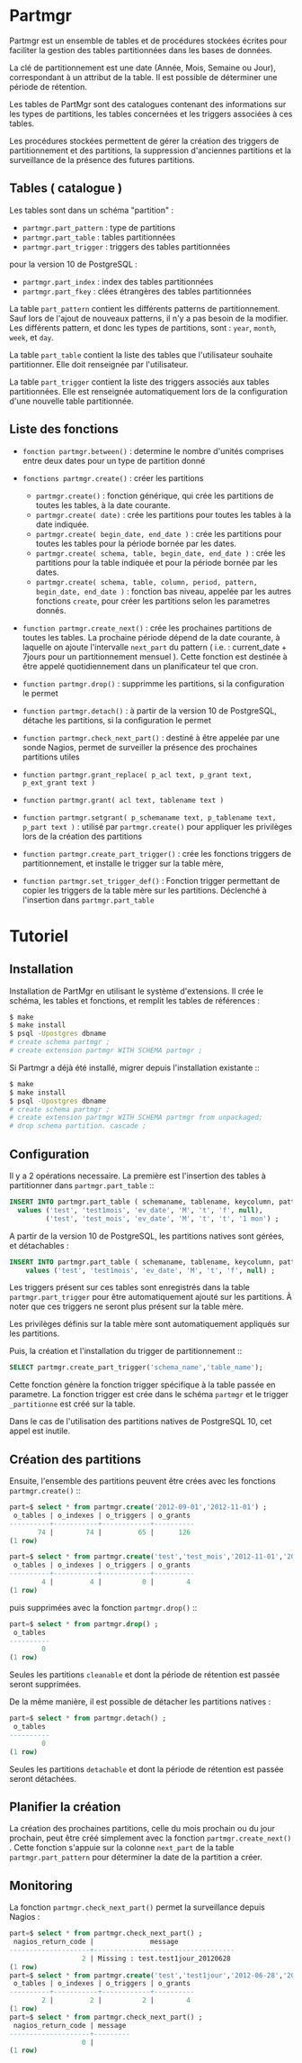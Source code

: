 # Partmgr

Partmgr est un ensemble de tables et de procédures stockées écrites pour
faciliter la gestion des tables partitionnées dans les bases de données.

La clé de partitionnement est une date (Année, Mois, Semaine ou Jour),
correspondant à un attribut de la table. Il est possible de déterminer
une période de rétention.

Les tables de PartMgr sont des catalogues contenant des informations sur
les types de partitions, les tables concernées et les triggers associées à ces
tables.

Les procédures stockées permettent de gérer la création des triggers de
partitionnement et des partitions, la suppression d'anciennes partitions
et la surveillance de la présence des futures partitions.

## Tables ( catalogue )

Les tables sont dans un schéma "partition" :

  - `partmgr.part_pattern` : type de partitions
  - `partmgr.part_table` : tables partitionnées
  - `partmgr.part_trigger` : triggers des tables partitionnées

pour la version 10 de PostgreSQL :

  - `partmgr.part_index` : index des tables partitionnées
  - `partmgr.part_fkey` : clées étrangères des tables partitionnées

La table `part_pattern` contient les différents patterns de
partitionnement. Sauf lors de l'ajout de nouveaux patterns, il n'y a
pas besoin de la modifier. Les différents pattern, et donc les types
de partitions, sont : `year`, `month`, `week`, et `day`.

La table `part_table` contient la liste des tables que l'utilisateur
souhaite partitionner.  Elle doit renseignée par l'utilisateur.

La table `part_trigger` contient la liste des triggers associés aux
tables partitionnées. Elle est renseignée automatiquement lors de la
configuration d'une nouvelle table partitionnée.

## Liste des fonctions

 - `fonction partmgr.between()` : determine le nombre d'unités
      comprises entre deux dates pour un type de partition donné
 - `fonctions partmgr.create()` : créer les partitions

   - `partmgr.create()` : fonction générique, qui crée les
       partitions de toutes les tables, à la date courante.
   - `partmgr.create( date)` : crée les partitions pour toutes les
       tables à la date indiquée.
   - `partmgr.create( begin_date, end_date )` : crée les
       partitions pour toutes les tables pour la période bornée par les
       dates.
   - `partmgr.create( schema, table, begin_date, end_date )` :
       crée les partitions pour la table indiquée et pour la période
       bornée par les dates.
   - `partmgr.create( schema, table, column, period, pattern,
      begin_date, end_date )` : fonction bas niveau, appelée par les
      autres fonctions `create`, pour créer les partitions selon les
      parametres donnés.

 - `function partmgr.create_next()` : crée les prochaines
   partitions de toutes les tables. La prochaine période dépend de la
   date courante, à laquelle on ajoute l'intervalle `next_part` du
   pattern ( i.e. : current_date + 7jours pour un partitionnement
   mensuel ). Cette fonction est destinée à être appelé
   quotidiennement dans un planificateur tel que cron.
 - `function partmgr.drop()` : supprimme les partitions, si la
   configuration le permet
 - `function partmgr.detach()` : à partir de la version 10 de
   PostgreSQL, détache les partitions, si la configuration le permet
 - `function partmgr.check_next_part()` : destiné à être appelée
      par une sonde Nagios, permet de surveiller la présence des
      prochaines partitions utiles
 - `function partmgr.grant_replace( p_acl text, p_grant text, p_ext_grant text )`
 - `function partmgr.grant( acl text, tablename text )`
 - `function partmgr.setgrant( p_schemaname text, p_tablename text,
     p_part text )` : utilisé par `partmgr.create()` pour
     appliquer les privilèges lors de la création des partitions
 - `function partmgr.create_part_trigger()` : crée les fonctions
      triggers de partitionnement, et installe le trigger sur la table
      mère,
 - `function partmgr.set_trigger_def()` : Fonction trigger
      permettant de copier les triggers de la table mère sur les
      partitions. Déclenché à l'insertion dans
      `partmgr.part_table`

# Tutoriel

## Installation

Installation de PartMgr en utilisant le système d'extensions.  Il crée
le schéma, les tables et fonctions, et remplit les tables de
références :

```bash
$ make
$ make install
$ psql -Upostgres dbname
# create schema partmgr ;
# create extension partmgr WITH SCHEMA partmgr ;
```

Si Partmgr a déjà été installé, migrer depuis l'installation existante ::

```bash
$ make
$ make install
$ psql -Upostgres dbname
# create schema partmgr ;
# create extension partmgr WITH SCHEMA partmgr from unpackaged;
# drop schema partition. cascade ;
```

## Configuration

Il y a 2 opérations necessaire. La première est l'insertion des tables
à partitionner dans `partmgr.part_table` ::

```sql
INSERT INTO partmgr.part_table ( schemaname, tablename, keycolumn, pattern, actif, cleanable, retention_period)
  values ('test', 'test1mois', 'ev_date', 'M', 't', 'f', null),
         ('test', 'test_mois', 'ev_date', 'M', 't', 't', '1 mon') ;
```

A partir de la version 10 de PostgreSQL, les partitions natives sont
gérées, et détachables :

```sql
INSERT INTO partmgr.part_table ( schemaname, tablename, keycolumn, pattern, actif, detachable, retention_period)
    values ('test', 'test1mois', 'ev_date', 'M', 't', 'f', null) ;
```

Les triggers présent sur ces tables sont enregistrés dans la table
`partmgr.part_trigger` pour être automatiquement ajouté sur les
partitions. À noter que ces triggers ne seront plus présent sur la
table mère.

Les privilèges définis sur la table mère sont automatiquement
appliqués sur les partitions.

Puis, la création et l'installation du trigger de partitionnement ::

```sql
SELECT partmgr.create_part_trigger('schema_name','table_name');
```

Cette fonction génère la fonction trigger spécifique à la table passée
en parametre.  La fonction trigger est crée dans le schéma
`partmgr` et le trigger `_partitionne` est créé sur la table.

Dans le cas de l'utilisation des partitions natives de PostgreSQL 10,
cet appel est inutile.

## Création des partitions

Ensuite, l'ensemble des partitions peuvent être crées avec les
fonctions `partmgr.create()` ::

```sql
part=$ select * from partmgr.create('2012-09-01','2012-11-01') ;
 o_tables | o_indexes | o_triggers | o_grants
----------+-----------+------------+----------
       74 |        74 |         65 |      126
(1 row)
```
```sql
part=$ select * from partmgr.create('test','test_mois','2012-11-01','2013-03-01') ;
 o_tables | o_indexes | o_triggers | o_grants
----------+-----------+------------+----------
        4 |         4 |          0 |        4
(1 row)
```

puis supprimées avec la fonction `partmgr.drop()` ::

```sql
part=$ select * from partmgr.drop() ;
 o_tables
----------
        0
(1 row)
```

Seules les partitions `cleanable` et dont la période de rétention
est passée seront supprimées.

De la même manière, il est possible de détacher les partitions natives :

```sql
part=$ select * from partmgr.detach() ;
 o_tables
----------
        0
(1 row)
```

Seules les partitions `detachable` et dont la période de rétention
est passée seront détachées.

## Planifier la création

La création des prochaines partitions, celle du mois prochain ou du
jour prochain, peut être créé simplement avec la fonction
`partmgr.create_next()` . Cette fonction s'appuie sur la colonne
`next_part` de la table `partmgr.part_pattern` pour déterminer la
date de la partition a créer.

## Monitoring

La fonction `partmgr.check_next_part()` permet la surveillance depuis Nagios :

```sql
part=$ select * from partmgr.check_next_part() ;
 nagios_return_code |              message
--------------------+-----------------------------------
                  2 | Missing : test.test1jour_20120628
(1 row)
part=$ select * from partmgr.create('test','test1jour','2012-06-28','2012-06-29') ;
 o_tables | o_indexes | o_triggers | o_grants
----------+-----------+------------+----------
        2 |         2 |          2 |        4
(1 row)
part=$ select * from partmgr.check_next_part() ;
 nagios_return_code | message
--------------------+---------
                  0 |
(1 row)
```
